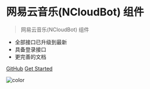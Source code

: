 # 网易云音乐(NCloudBot) 组件

> 网易云音乐(NCloudBot) 组件

- 全部接口已升级到最新
- 具备登录接口
- 更完善的文档


[GitHub](https://github.com/xiyouMc/NCloudBot)
[Get Started](#NCloudBot)

![color](#ffffff)
